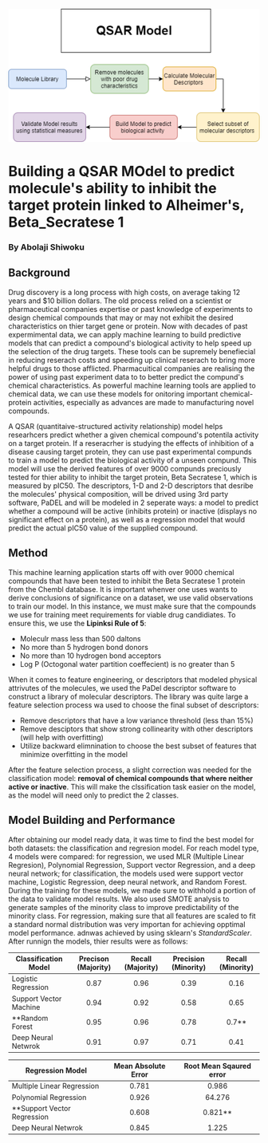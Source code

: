 ![](https://github.com/ashiwoku/QSAR-model/blob/main/qsar%20flowchart.png)

# Building a QSAR MOdel to predict molecule's ability to inhibit the target protein linked to Alheimer's, Beta_Secratese 1
### By Abolaji Shiwoku 

## Background 
  Drug discovery is a long process with high costs, on average taking 12 years and $10 billion dollars. The old process relied on a scientist or pharmaceutical companies expertise
or past knowledge of experiments to design chemical compounds that may or may not exhibit the desired characteristics on thier target gene or protein. Now with decades of past
expermimental data, we can apply machine learning to build predictive models that can predict a compound's biological activity to help speed up the selection of the drug targets. 
These tools can be supremely benefiecial in reducing reserach costs and speeding up clinical reserach to bring more helpful drugs to those afflicted. Pharmacuitical companies are
realising the power of using past experiment data to to better predict the compund's chemical characteristics. As powerful machine learning tools are applied to chemical data, we 
can use these models for onitoring important chemical- protein activities, especially as advances are made to manufacturing novel compounds. 

  A QSAR (quantitaive-structured activity relationship) model helps researhcers predict whether a given chemical compound's potentila activity on a target protein. If a 
reseracrher is studying the effects of inhibition of a disease causing target protein, they can use past experimental compunds to train a model to predict the biological activity 
of a unseen compund. This model will use the derived features of over 9000 compunds preciously tested for thier ability to inhibit the target protein, Beta Secratese 1, which is 
measured by pIC50. The descriptors, 1-D and 2-D descriptors that desribe the molecules' physical composition, will be drived using 3rd party software, PaDEL and will be modeled 
in 2 seperate ways: a model to predict whether a compound will be active (inhibits protein) or inactive (displays no significant effect on a protein), as well as a regression 
model that would predict the actual pIC50 value of the supplied compound. 

## Method
  This machine learning application starts off with over 9000 chemical compounds that have been tested to inhibit the Beta Secratese 1 protein from the Chembl database. It is
important whenver one uses wants to derive conclusions of significance on a dataset, we use valid observations to train our model. In this instance, we must make sure that the 
compounds we use for training meet requirements for viable drug candidiates. To ensure this, we use the **Lipinksi Rule of 5**:

* Moleculr mass less than 500 daltons
* No more than 5 hydrogen bond donors
* No more than 10 hydrogen bond acceptors 
* Log P (Octogonal water partition coeffecient) is no greater than 5 

When it comes to feature engineering, or descriptors that modeled physical attrivutes of the molecules, we used the PaDel descriptor software to construct a library of molecular descriptors. The library was quite large a feature selection process wa used to choose the final subset of descriptors:

* Remove descriptors that have a low variance threshold (less than 15%)
* Remove desciptors that show strong collinearity with other descriptors (will help with overfitting)
* Utilize backward elimnination to choose the best subset of features that minimize overfitting in the model 

After the feature selection process, a slight correction was needed for the classification model: **removal of chemical compounds that where neither active or inactive**. This will make the clssification task easier on the model, as the model will need only to predict the 2 classes.

## Model Building and Performance
  After obtaining our model ready data, it was time to find the best model for both datasets: the classification and regresion model. For reach model type, 4 models were compared: for regression, we used MLR (Multiple Linear Regresion), Polynomial Regression, Support vector Regression, and a deep neural network; for classification, the models 
used were support vector machine, Logistic Regression, deep neural network, and Random Forest. During the training for these models, we made sure to withhold a portion of the 
data to validate model results. We also used SMOTE analysis to generate samples of the minority class to improve predictability of the minority class. For regression, making 
sure that all features are scaled to fit a standard normal distribution was very importan for achieving opptimal model performance. adnwas achieved by using sklearn's 
*StandardScaler*. After runnign the models, thier results were as follows: 

| Classification Model | Precison (Majority) | Recall (Majority) | Precision (Minority) | Recall (Minority) |
| -------------------- |        :----:       |      :----:       |          :----:      |       :----:       |
| Logistic Regression  |       0.87         |       0.96         |     0.39             |         0.16      |
| Support Vector Machine |        0.94      |     0.92           |       0.58           |         0.65       |
| **Random Forest         |      0.95          |        0.96       |         0.78          |         0.7**        |
| Deep Neural Netwrok   |         0.91        |       0.97         |       0.71           |       0.41          |


| Regression Model | Mean Absolute Error     | Root Mean Sqaured error | 
| -------------------- |        :----:       |      :----:             |       
| Multiple Linear Regression  |       0.781       |              0.986           |                  
| Polynomial Regression |       0.926           |            64.276               |                  
| **Support Vector Regression    |     0.608        |             0.821**            |               
| Deep Neural Netwrok   |        0.845            |        1.225                 |                     


